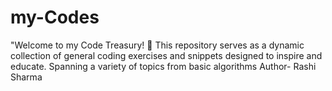 # my-Codes
"Welcome to my Code Treasury! 🌟 This repository serves as a dynamic collection of general coding exercises and snippets designed to inspire and educate. Spanning a variety of topics from basic algorithms 
Author- Rashi Sharma
